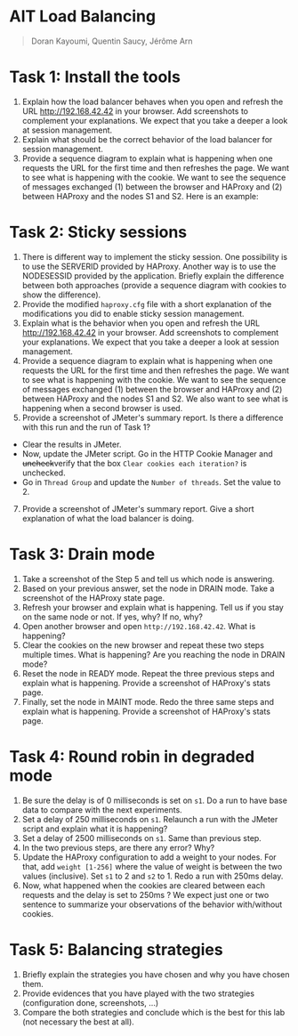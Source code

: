 # AIT Load Balancing 

> Doran Kayoumi, Quentin Saucy, Jérôme Arn 

# Task 1: Install the tools

1. Explain how the load balancer behaves when you open and refresh the URL http://192.168.42.42 in your browser. Add screenshots to complement your explanations. We expect that you take a deeper a look at session management.
2. Explain what should be the correct behavior of the load balancer for session management.
3. Provide a sequence diagram to explain what is happening when one requests the URL for the first time and then refreshes the page. We want to see what is happening with the cookie. We want to see the sequence of messages exchanged (1) between the browser and HAProxy and (2) between HAProxy and the nodes S1 and S2. Here is an example:

# Task 2: Sticky sessions

1. There is different way to implement the sticky session. One possibility  is to use the SERVERID provided by HAProxy. Another way is to use the  NODESESSID provided by the application. Briefly explain the difference  between both approaches (provide a sequence diagram with cookies to show the difference).
2. Provide the modified `haproxy.cfg` file with a short explanation of the modifications you did to enable sticky session management.
3. Explain what is the behavior when you open and refresh the URL http://192.168.42.42 in your browser. Add screenshots to complement your explanations. We expect that you take a deeper a look at session management.
4. Provide a sequence diagram to explain what is happening when one requests the URL for the first time and then refreshes the page. We want to see what is happening with the cookie. We want to see the sequence of messages exchanged (1) between the browser and HAProxy and (2) between HAProxy and the nodes S1 and S2. We also want to see what is happening when a second browser is used.
5. Provide a screenshot of JMeter's summary report. Is there a difference with this run and the run of Task 1?

- Clear the results in JMeter.
- Now, update the JMeter script. Go in the HTTP Cookie Manager and ~~uncheck~~verify that the box `Clear cookies each iteration?` is unchecked.
- Go in `Thread Group` and update the `Number of threads`. Set the value to 2.

7. Provide a screenshot of JMeter's summary report. Give a short explanation of what the load balancer is doing.

# Task 3: Drain mode

1. Take a screenshot of the Step 5 and tell us which node is answering.
2. Based on your previous answer, set the node in DRAIN mode. Take a screenshot of the HAProxy state page.
3. Refresh your browser and explain what is happening. Tell us if you stay on the same node or not. If yes, why? If no, why?
4. Open another browser and open `http://192.168.42.42`. What is happening?
5. Clear the cookies on the new browser and repeat these two steps multiple times. What is happening? Are you reaching the node in DRAIN mode?
6. Reset the node in READY mode. Repeat the three previous steps and explain what is happening. Provide a screenshot of HAProxy's stats page.
7. Finally, set the node in MAINT mode. Redo the three same steps and explain what is happening. Provide a screenshot of HAProxy's stats page.

# Task 4: Round robin in degraded mode

1. Be sure the delay is of 0 milliseconds is set on `s1`. Do a run to have base data to compare with the next experiments.
2. Set a delay of 250 milliseconds on `s1`. Relaunch a run with the JMeter script and explain what it is happening?
3. Set a delay of 2500 milliseconds on `s1`. Same than previous step.
4. In the two previous steps, are there any error? Why?
5. Update the HAProxy configuration to add a weight to your nodes. For that, add `weight [1-256]` where the value of weight is between the two values (inclusive). Set `s1` to 2 and `s2` to 1. Redo a run with 250ms delay.
6. Now, what happened when the cookies are cleared between each requests  and the delay is set to 250ms ? We expect just one or two sentence to  summarize your observations of the behavior with/without cookies.

# Task 5: Balancing strategies

1. Briefly explain the strategies you have chosen and why you have chosen them.
2. Provide evidences that you have played with the two strategies (configuration done, screenshots, ...)
3. Compare the both strategies and conclude which is the best for this lab (not necessary the best at all).

